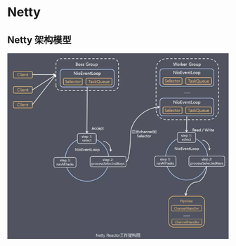# Netty

## Netty 架构模型

![Netty架构模型](../.vuepress/public/javanettyjiagou.png)










<comment-comment/>